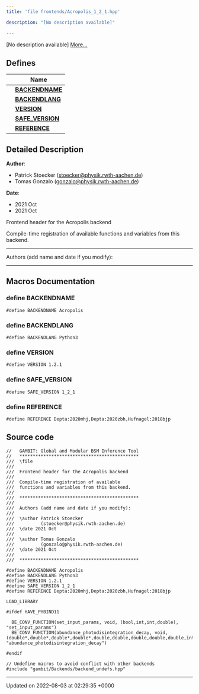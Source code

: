 ```yaml
---
title: 'file frontends/Acropolis_1_2_1.hpp'

description: "[No description available]"

---
```







[No description available] [More...](#detailed-description)

## Defines

|                | Name           |
| -------------- | -------------- |
|  | **[BACKENDNAME](/documentation/code/main/files/acropolis__1__2__1_8hpp/#define-backendname)**  |
|  | **[BACKENDLANG](/documentation/code/main/files/acropolis__1__2__1_8hpp/#define-backendlang)**  |
|  | **[VERSION](/documentation/code/main/files/acropolis__1__2__1_8hpp/#define-version)**  |
|  | **[SAFE_VERSION](/documentation/code/main/files/acropolis__1__2__1_8hpp/#define-safe-version)**  |
|  | **[REFERENCE](/documentation/code/main/files/acropolis__1__2__1_8hpp/#define-reference)**  |

## Detailed Description


**Author**: 

  * Patrick Stoecker ([stoecker@physik.rwth-aachen.de](mailto:stoecker@physik.rwth-aachen.de)) 
  * Tomas Gonzalo ([gonzalo@physik.rwth-aachen.de](mailto:gonzalo@physik.rwth-aachen.de)) 


**Date**: 

  * 2021 Oct
  * 2021 Oct


Frontend header for the Acropolis backend

Compile-time registration of available functions and variables from this backend.



------------------

Authors (add name and date if you modify):



------------------




## Macros Documentation

### define BACKENDNAME

```
#define BACKENDNAME Acropolis
```


### define BACKENDLANG

```
#define BACKENDLANG Python3
```


### define VERSION

```
#define VERSION 1.2.1
```


### define SAFE_VERSION

```
#define SAFE_VERSION 1_2_1
```


### define REFERENCE

```
#define REFERENCE Depta:2020mhj,Depta:2020zbh,Hufnagel:2018bjp
```


## Source code

```
//   GAMBIT: Global and Modular BSM Inference Tool
//   *********************************************
///  \file
///
///  Frontend header for the Acropolis backend
///
///  Compile-time registration of available
///  functions and variables from this backend.
///
///  *********************************************
///
///  Authors (add name and date if you modify):
///
///  \author Patrick Stoecker
///          (stoecker@physik.rwth-aachen.de)
///  \date 2021 Oct
///
///  \author Tomas Gonzalo
///          (gonzalo@physik.rwth-aachen.de)
///  \date 2021 Oct
///
///  *********************************************

#define BACKENDNAME Acropolis
#define BACKENDLANG Python3
#define VERSION 1.2.1
#define SAFE_VERSION 1_2_1
#define REFERENCE Depta:2020mhj,Depta:2020zbh,Hufnagel:2018bjp

LOAD_LIBRARY

#ifdef HAVE_PYBIND11

  BE_CONV_FUNCTION(set_input_params, void, (bool,int,int,double), "set_input_params")
  BE_CONV_FUNCTION(abundance_photodisintegration_decay, void,(double*,double*,double*,double*,double,double,double,double,double,int), "abundance_photodisintegration_decay")

#endif

// Undefine macros to avoid conflict with other backends
#include "gambit/Backends/backend_undefs.hpp"
```


-------------------------------

Updated on 2022-08-03 at 02:29:35 +0000
